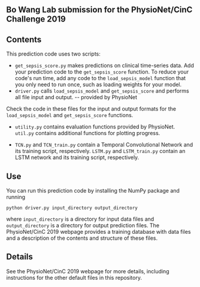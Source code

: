 ## Bo Wang Lab submission for the PhysioNet/CinC Challenge 2019

## Contents

This prediction code uses two scripts:

* `get_sepsis_score.py` makes predictions on clinical time-series data.  Add your prediction code to the `get_sepsis_score` function.  To reduce your code's run time, add any code to the `load_sepsis_model` function that you only need to run once, such as loading weights for your model.
* `driver.py` calls `load_sepsis_model` and `get_sepsis_score` and performs all file input and output. -- provided by PhysioNet

Check the code in these files for the input and output formats for the `load_sepsis_model` and `get_sepsis_score` functions.

* `utility.py` contains evaluation functions provided by PhysioNet. `util.py` contains additional functions for plotting progress.

* `TCN.py` and `TCN_train.py` contain a Temporal Convolutional Network and its training script, respectively.  `LSTM.py` and `LSTM_train.py` contain an LSTM network and its training script, respectively.

## Use

You can run this prediction code by installing the NumPy package and running

    python driver.py input_directory output_directory

where `input_directory` is a directory for input data files and `output_directory` is a directory for output prediction files.  The PhysioNet/CinC 2019 webpage provides a training database with data files and a description of the contents and structure of these files.

## Details

See the PhysioNet/CinC 2019 webpage for more details, including instructions for the other default files in this repository.
